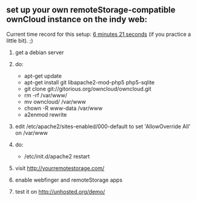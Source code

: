set up your own remoteStorage-compatible ownCloud instance on the indy web:
-----------------

Current time record for this setup: [6 minutes 21 seconds](http://unhosted.org/screencastOwncloud.ogg) (if you practice a little bit). ;)

1. get a debian server
2. do:

   * apt-get update
   * apt-get install git libapache2-mod-php5 php5-sqlite
   * git clone git://gitorious.org/owncloud/owncloud.git
   * rm -rf /var/www/
   * mv owncloud/ /var/www
   * chown -R www-data /var/www
   * a2enmod rewrite

3. edit /etc/apache2/sites-enabled/000-default to set 'AllowOverride All' on /var/www
4. do:

   * /etc/init.d/apache2 restart

5. visit http://yourremotestorage.com/
6. enable webfinger and remoteStorage apps
8. test it on http://unhosted.org/demo/
